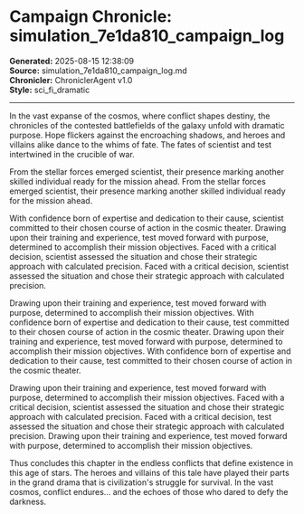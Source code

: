 # Campaign Chronicle: simulation_7e1da810_campaign_log

**Generated:** 2025-08-15 12:38:09  
**Source:** simulation_7e1da810_campaign_log.md  
**Chronicler:** ChroniclerAgent v1.0  
**Style:** sci_fi_dramatic  

---

In the vast expanse of the cosmos, where conflict shapes destiny, the chronicles of the contested battlefields of the galaxy unfold with dramatic purpose. Hope flickers against the encroaching shadows, and heroes and villains alike dance to the whims of fate. The fates of scientist and test intertwined in the crucible of war.

From the stellar forces emerged scientist, their presence marking another skilled individual ready for the mission ahead. From the stellar forces emerged scientist, their presence marking another skilled individual ready for the mission ahead. 

With confidence born of expertise and dedication to their cause, scientist committed to their chosen course of action in the cosmic theater. Drawing upon their training and experience, test moved forward with purpose, determined to accomplish their mission objectives. Faced with a critical decision, scientist assessed the situation and chose their strategic approach with calculated precision. Faced with a critical decision, scientist assessed the situation and chose their strategic approach with calculated precision. 

Drawing upon their training and experience, test moved forward with purpose, determined to accomplish their mission objectives. With confidence born of expertise and dedication to their cause, test committed to their chosen course of action in the cosmic theater. Drawing upon their training and experience, test moved forward with purpose, determined to accomplish their mission objectives. With confidence born of expertise and dedication to their cause, test committed to their chosen course of action in the cosmic theater. 

Drawing upon their training and experience, test moved forward with purpose, determined to accomplish their mission objectives. Faced with a critical decision, scientist assessed the situation and chose their strategic approach with calculated precision. Faced with a critical decision, test assessed the situation and chose their strategic approach with calculated precision. Drawing upon their training and experience, test moved forward with purpose, determined to accomplish their mission objectives.

Thus concludes this chapter in the endless conflicts that define existence in this age of stars. The heroes and villains of this tale have played their parts in the grand drama that is civilization's struggle for survival. In the vast cosmos, conflict endures... and the echoes of those who dared to defy the darkness.